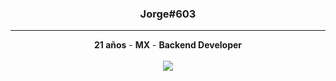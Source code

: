 <div align="center">
  <h3>Jorge#603</h3>
<hr>
  <strong>21 años</strong> - <strong>MX</strong> - <strong>Backend Developer</strong>

  <br />
  <br />

  <a href="https://discord.com/users/917804384597970956">
  <img src="https://lanyard.cnrad.dev/api/917804384597970956?bg=0c0d0d&showDisplayName=true&hideActivity=whenNotUsed">
  </a>

<div align="left">

</div>

</div>

